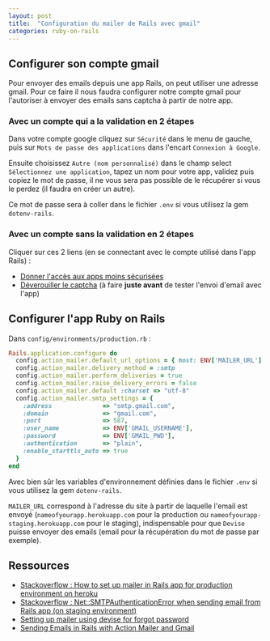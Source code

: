 ```yaml
---
layout: post
title:  "Configuration du mailer de Rails avec gmail"
categories: ruby-on-rails
---
```


## Configurer son compte gmail

Pour envoyer des emails depuis une app Rails, on peut utiliser une adresse gmail. Pour ce faire il nous faudra configurer notre compte gmail pour l'autoriser à envoyer des emails sans captcha à partir de notre app.

### Avec un compte qui a la validation en 2 étapes

Dans votre compte google cliquez sur `Sécurité` dans le menu de gauche, puis sur `Mots de passe des applications` dans l'encart `Connexion à Google`.

Ensuite choisissez `Autre (nom personnalisé)` dans le champ select `Sélectionnez une application`, tapez un nom pour votre app, validez puis copiez le mot de passe, il ne vous sera pas possible de le récupérer si vous le perdez (il faudra en créer un autre).

Ce mot de passe sera à coller dans le fichier `.env` si vous utilisez la gem `dotenv-rails`.


### Avec un compte sans la validation en 2 étapes

Cliquer sur ces 2 liens (en se connectant avec le compte utilisé dans l'app Rails) :
* [Donner l'accès aux apps moins sécurisées](https://www.google.com/settings/u/0/security/lesssecureapps)
* [Déverouiller le captcha](http://www.google.com/accounts/DisplayUnlockCaptcha) (à faire **juste avant** de tester l'envoi d'email avec l'app)

## Configurer l'app Ruby on Rails

Dans `config/environments/production.rb` :

```ruby
Rails.application.configure do
  config.action_mailer.default_url_options = { host: ENV['MAILER_URL'] }
  config.action_mailer.delivery_method = :smtp
  config.action_mailer.perform_deliveries = true
  config.action_mailer.raise_delivery_errors = false
  config.action_mailer.default :charset => "utf-8"
  config.action_mailer.smtp_settings = {
    :address              => "smtp.gmail.com",
    :domain               => "gmail.com",
    :port                 => 587,
    :user_name            => ENV['GMAIL_USERNAME'],
    :password             => ENV['GMAIL_PWD'],
    :authentication       => "plain",
    :enable_starttls_auto => true
  }
end
```
Avec bien sûr les variables d'environnement définies dans le fichier `.env` si vous utilisez la gem `dotenv-rails`.

`MAILER_URL` correspond à l'adresse du site à partir de laquelle l'email est envoyé (`nameofyourapp.herokuapp.com` pour la production ou `nameofyourapp-staging.herokuapp.com` pour le staging), indispensable pour que `Devise` puisse envoyer des emails (email pour la récupération du mot de passe par exemple).

## Ressources

* [Stackoverflow : How to set up mailer in Rails app for production environment on heroku](https://stackoverflow.com/questions/11997192/how-to-set-up-mailer-in-rails-app-for-production-environment-on-heroku)
* [Stackoverflow : Net::SMTPAuthenticationError when sending email from Rails app (on staging environment)](https://stackoverflow.com/questions/18124878/netsmtpauthenticationerror-when-sending-email-from-rails-app-on-staging-envir)
* [Setting up mailer using devise for forgot password](https://rubyonrailshelp.wordpress.com/2014/01/02/setting-up-mailer-using-devise-for-forgot-password/)
* [Sending Emails in Rails with Action Mailer and Gmail](https://dev.to/morinoko/sending-emails-in-rails-with-action-mailer-and-gmail-35g4)
